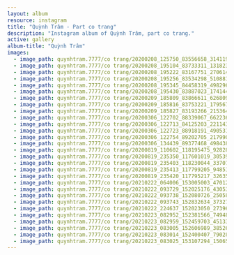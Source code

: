 ```yaml
---
layout: album
resource: instagram
title: "Quỳnh Trâm - Part co trang"
description: "Instagram album of Quỳnh Trâm, part co trang."
active: gallery
album-title: "Quỳnh Trâm"
images:
  - image_path: quynhtram.7777/co trang/20200208_125750_83556658_3141197592566840_8303950276793238686_n.jpg
  - image_path: quynhtram.7777/co trang/20200208_195104_83733311_131823981657101_1699418981459135974_n.jpg
  - image_path: quynhtram.7777/co trang/20200208_195222_83167751_270614123926533_5986947010928815208_n.jpg
  - image_path: quynhtram.7777/co trang/20200208_195256_83534298_510881962780238_1025836741447722260_n.jpg
  - image_path: quynhtram.7777/co trang/20200208_195345_84458319_498296274455636_31477635767283224_n.jpg
  - image_path: quynhtram.7777/co trang/20200208_195430_83887023_174144457198748_5401881643502585999_n.jpg
  - image_path: quynhtram.7777/co trang/20200209_185809_83866611_626809824769414_232908240656084293_n.jpg
  - image_path: quynhtram.7777/co trang/20200209_185816_83753221_1795673837229254_4672436237419928838_n.jpg
  - image_path: quynhtram.7777/co trang/20200209_185827_83193266_215364539619641_1644735866176753689_n.jpg
  - image_path: quynhtram.7777/co trang/20200306_122702_88339067_662236411254176_5975897855748291939_n.jpg
  - image_path: quynhtram.7777/co trang/20200306_122713_84125203_2211436169151352_4952637737940846614_n.jpg
  - image_path: quynhtram.7777/co trang/20200306_122723_88918191_490531794977516_2974453082726079245_n.jpg
  - image_path: quynhtram.7777/co trang/20200306_122754_89202705_217990306015923_460425022457242389_n.jpg
  - image_path: quynhtram.7777/co trang/20200306_134439_89377468_498438657509626_9189852084399794492_n.jpg
  - image_path: quynhtram.7777/co trang/20200819_110602_118195475_928280781001558_3504934585670485198_n.jpg
  - image_path: quynhtram.7777/co trang/20200819_235350_117601019_305390987395595_1818568369154438764_n.jpg
  - image_path: quynhtram.7777/co trang/20200819_235403_118230044_337075397470748_4981900514983510379_n.jpg
  - image_path: quynhtram.7777/co trang/20200819_235413_117799205_948518552289153_7495035220470912489_n.jpg
  - image_path: quynhtram.7777/co trang/20200819_235420_117795217_326354005155295_1298776978755716582_n.jpg
  - image_path: quynhtram.7777/co trang/20210222_064006_153005003_470122387338966_2294627624634583418_n.jpg
  - image_path: quynhtram.7777/co trang/20210222_093729_152025176_430536801530570_797949274476350716_n.jpg
  - image_path: quynhtram.7777/co trang/20210222_093738_152080726_250587190025446_5402781782124325389_n.jpg
  - image_path: quynhtram.7777/co trang/20210222_093743_152832634_3732717006777683_2236984035522024977_n.jpg
  - image_path: quynhtram.7777/co trang/20210222_224637_152023050_273967737477304_479271312532142665_n.jpg
  - image_path: quynhtram.7777/co trang/20210223_082952_152381566_749481945697217_529191661570819463_n.jpg
  - image_path: quynhtram.7777/co trang/20210223_082959_152459703_451339676286798_7760452213668610605_n.jpg
  - image_path: quynhtram.7777/co trang/20210223_083005_152606989_3852603341466162_6016930739494292204_n.jpg
  - image_path: quynhtram.7777/co trang/20210223_083014_152400407_790281754949834_961808143803545558_n.jpg
  - image_path: quynhtram.7777/co trang/20210223_083025_153107294_150659313542889_7505057521226684235_n.jpg
---
```

